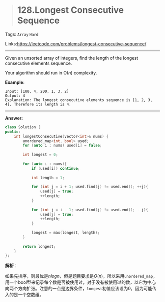 > # 128.Longest Consecutive Sequence

Tags: `Array`  `Hard`

Links:<https://leetcode.com/problems/longest-consecutive-sequence/>

---

Given an unsorted array of integers, find the length of the longest consecutive elements sequence.

Your algorithm should run in O(*n*) complexity.

**Example:**

```
Input: [100, 4, 200, 1, 3, 2]
Output: 4
Explanation: The longest consecutive elements sequence is [1, 2, 3, 4]. Therefore its length is 4.
```

---

**Answer:**

```c++
class Solution {
public:
    int longestConsecutive(vector<int>& nums) {
        unordered_map<int, bool> used;
        for (auto i : nums) used[i] = false;
        
        int longest = 0;
        
        for (auto i : nums){
            if (used[i]) continue;
            
            int length = 1;
            
            for (int j = i + 1; used.find(j) != used.end(); ++j){
                used[j] = true;
                ++length;
            }
            
            for (int j = i - 1; used.find(j) != used.end(); --j){
                used[j] = true;
                ++length;
            }
            
            longest = max(longest, length);
        }
        
        return longest;
    }
};
```

**解析**：

如果先排序，则最优是$nlogn$，但是题目要求是$O(n)$，所以采用`unordered_map`，用一个bool型来记录每个数是否被使用过，对于没有被使用过的数，以它为中心向两个方向扩张。注意的一点是边界条件，`longest`初值应该设为0，因为可能传入的是一个空数组。